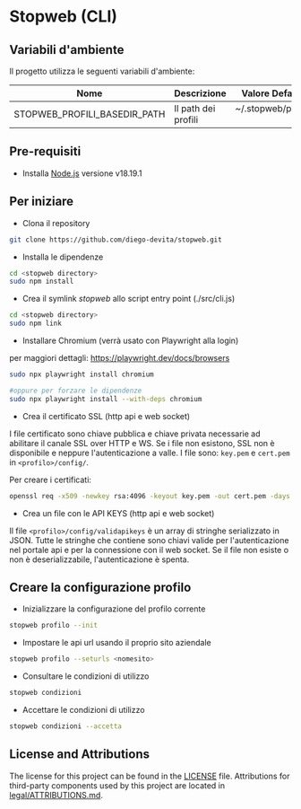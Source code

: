 # Stopweb (CLI)

## Variabili d'ambiente
Il progetto utilizza le seguenti variabili d'ambiente:

| Nome                          | Descrizione                         | Valore Default                                 |
| ----------------------------- | ------------------------------------| -----------------------------------------------|
| STOPWEB_PROFILI_BASEDIR_PATH  | Il path dei profili                 | ~/.stopweb/profili                             |


## Pre-requisiti
- Installa [Node.js](https://nodejs.org/en/) versione v18.19.1

## Per iniziare
- Clona il repository
```bash
git clone https://github.com/diego-devita/stopweb.git
```
- Installa le dipendenze
```bash
cd <stopweb directory>
sudo npm install
```
- Crea il symlink *stopweb* allo script entry point (./src/cli.js)
```bash
cd <stopweb directory>
sudo npm link
```

- Installare Chromium (verrà usato con Playwright alla login)

per maggiori dettagli: https://playwright.dev/docs/browsers

```bash
sudo npx playwright install chromium

#oppure per forzare le dipendenze
sudo npx playwright install --with-deps chromium
```

- Crea il certificato SSL (http api e web socket)

I file certificato sono chiave pubblica e chiave privata necessarie ad abilitare il canale SSL over HTTP e WS. Se i file non esistono, SSL non è disponibile e neppure l'autenticazione a valle. I file sono: `key.pem` e `cert.pem` in `<profilo>/config/`.

Per creare i certificati:
```bash
openssl req -x509 -newkey rsa:4096 -keyout key.pem -out cert.pem -days 365 -nodes -subj "/C=IT/ST=Italy/L=Rome/O=stopweb/OU=stopweb/CN="
```

- Crea un file con le API KEYS (http api e web socket)

Il file `<profilo>/config/validapikeys` è un array di stringhe serializzato in JSON. Tutte le stringhe che contiene sono chiavi valide per l'autenticazione nel portale api e per la connessione con il web socket. Se il file non esiste o non è deserializzabile, l'autenticazione è spenta.


## Creare la configurazione profilo

- Inizializzare la configurazione del profilo corrente
```bash
stopweb profilo --init
```
- Impostare le api url usando il proprio sito aziendale
```bash
stopweb profilo --seturls <nomesito>
```
- Consultare le condizioni di utilizzo
```bash
stopweb condizioni
```
- Accettare le condizioni di utilizzo
```bash
stopweb condizioni --accetta
```
## License and Attributions

The license for this project can be found in the [LICENSE](./LICENSE.txt) file.
Attributions for third-party components used by this project are located in [legal/ATTRIBUTIONS.md](./legal/ATTRIBUTIONS.md).